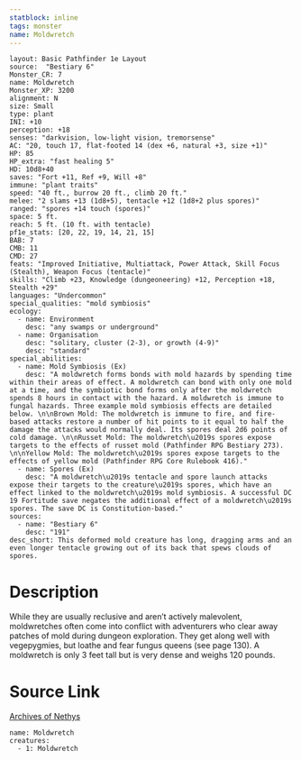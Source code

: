 ```yaml
---
statblock: inline
tags: monster
name: Moldwretch
---
```

```statblock
layout: Basic Pathfinder 1e Layout
source:  "Bestiary 6"
Monster_CR: 7
name: Moldwretch
Monster_XP: 3200
alignment: N
size: Small
type: plant
INI: +10
perception: +18
senses: "darkvision, low-light vision, tremorsense"
AC: "20, touch 17, flat-footed 14 (dex +6, natural +3, size +1)"
HP: 85
HP_extra: "fast healing 5"
HD: 10d8+40
saves: "Fort +11, Ref +9, Will +8"
immune: "plant traits"
speed: "40 ft., burrow 20 ft., climb 20 ft."
melee: "2 slams +13 (1d8+5), tentacle +12 (1d8+2 plus spores)"
ranged: "spores +14 touch (spores)"
space: 5 ft.
reach: 5 ft. (10 ft. with tentacle)
pf1e_stats: [20, 22, 19, 14, 21, 15]
BAB: 7
CMB: 11
CMD: 27
feats: "Improved Initiative, Multiattack, Power Attack, Skill Focus (Stealth), Weapon Focus (tentacle)"
skills: "Climb +23, Knowledge (dungeoneering) +12, Perception +18, Stealth +29"
languages: "Undercommon"
special_qualities: "mold symbiosis"
ecology:
  - name: Environment
    desc: "any swamps or underground"
  - name: Organisation
    desc: "solitary, cluster (2-3), or growth (4-9)"
    desc: "standard"
special_abilities:
  - name: Mold Symbiosis (Ex)
    desc: "A moldwretch forms bonds with mold hazards by spending time within their areas of effect. A moldwretch can bond with only one mold at a time, and the symbiotic bond forms only after the moldwretch spends 8 hours in contact with the hazard. A moldwretch is immune to fungal hazards. Three example mold symbiosis effects are detailed below. \n\nBrown Mold: The moldwretch is immune to fire, and fire-based attacks restore a number of hit points to it equal to half the damage the attacks would normally deal. Its spores deal 2d6 points of cold damage. \n\nRusset Mold: The moldwretch\u2019s spores expose targets to the effects of russet mold (Pathfinder RPG Bestiary 273). \n\nYellow Mold: The moldwretch\u2019s spores expose targets to the effects of yellow mold (Pathfinder RPG Core Rulebook 416)."
  - name: Spores (Ex)
    desc: "A moldwretch\u2019s tentacle and spore launch attacks expose their targets to the creature\u2019s spores, which have an effect linked to the moldwretch\u2019s mold symbiosis. A successful DC 19 Fortitude save negates the additional effect of a moldwretch\u2019s spores. The save DC is Constitution-based."
sources:
  - name: "Bestiary 6"
    desc: "191"
desc_short: This deformed mold creature has long, dragging arms and an even longer tentacle growing out of its back that spews clouds of spores.
```
# Description
While they are usually reclusive and aren’t actively malevolent, moldwretches often come into conflict with adventurers who clear away patches of mold during dungeon exploration. They get along well with vegepygmies, but loathe and fear fungus queens (see page 130). A moldwretch is only 3 feet tall but is very dense and weighs 120 pounds.
# Source Link
[Archives of Nethys](https://aonprd.com/MonsterDisplay.aspx?ItemName=Moldwretch)
```encounter-table
name: Moldwretch
creatures:
  - 1: Moldwretch
```
